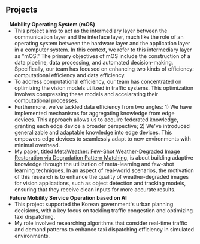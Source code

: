 ## Projects

<h4 style="margin:0 10px 0;">Mobility Operating System (mOS)</h4>

<ul style="margin:0 0 5px;">
  <li><autocolor>
  This project aims to act as the intermediary layer between the communication layer and the interface layer, much like the role of an operating system between the hardware layer and the application layer in a computer system. In this context, we refer to this intermediary layer as "mOS." The primary objectives of mOS include the construction of a data pipeline, data processing, and automated decision-making. Specifically, our team has focused on enhancing two kinds of efficiency: computational efficiency and data efficiency.</autocolor></li>  

<li><autocolor>
To address computational efficiency, our team has concentrated on optimizing the vision models utilized in traffic systems. This optimization involves compressing these models and accelarating their computational processes.</autocolor></li>  

<li><autocolor>
Furthermore, we've tackled data efficiency from two angles: 1) We have implemented mechanisms for aggregating knowledge from edge devices. This approach allows us to acquire federated knowledge, granting each edge device a broader perspective; 2) We've introduced generalizable and adaptable knowledge into edge devices. This empowers edge devices to seamlessly adapt to new environments with minimal overhead.</autocolor></li>  

<li><autocolor>
My paper, titled <a href="https://arxiv.org/pdf/2308.14334.pdf">MetaWeather: Few-Shot Weather-Degraded Image Restoration via Degradation Pattern Matching</a>, is about building adaptive knowledge through the utilization of meta-learning and few-shot learning techniques. In an aspect of real-world scenarios, the motivation of this research is to enhance the quality of weather-degraded images for vision applications, such as object detection and tracking models, ensuring that they receive clean inputs for more accurate results.</autocolor></li>  
</ul>

  



<h4 style="margin:0 10px 0;">Future Mobility Service Operation based on AI</h4>

<ul style="margin:0 0 5px;">
  <li><autocolor>
  This project supported the Korean government's urban planning decisions, with a key focus on tackling traffic congestion and optimizing taxi dispatching.
  </autocolor></li>  

  <li><autocolor>
  My role involved researching algorithms that consider real-time traffic and demand patterns to enhance taxi dispatching efficiency in simulated environments.
  </autocolor></li>  
  
</ul>

